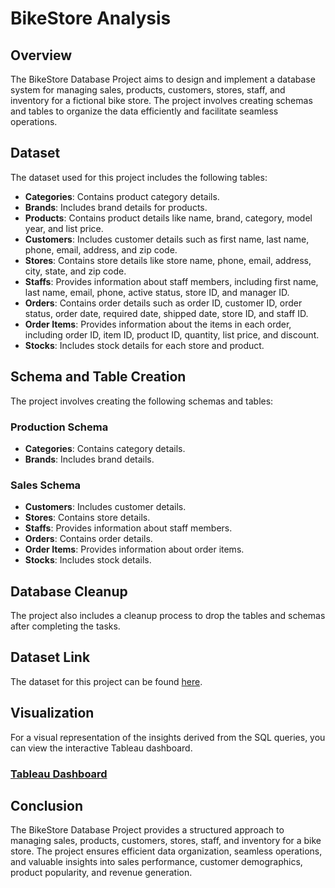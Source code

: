 # BikeStore Analysis

## Overview

The BikeStore Database Project aims to design and implement a database system for managing sales, products, customers, stores, staff, and inventory for a fictional bike store. The project involves creating schemas and tables to organize the data efficiently and facilitate seamless operations.

## Dataset

The dataset used for this project includes the following tables:

- **Categories**: Contains product category details.
- **Brands**: Includes brand details for products.
- **Products**: Contains product details like name, brand, category, model year, and list price.
- **Customers**: Includes customer details such as first name, last name, phone, email, address, and zip code.
- **Stores**: Contains store details like store name, phone, email, address, city, state, and zip code.
- **Staffs**: Provides information about staff members, including first name, last name, email, phone, active status, store ID, and manager ID.
- **Orders**: Contains order details such as order ID, customer ID, order status, order date, required date, shipped date, store ID, and staff ID.
- **Order Items**: Provides information about the items in each order, including order ID, item ID, product ID, quantity, list price, and discount.
- **Stocks**: Includes stock details for each store and product.

## Schema and Table Creation

The project involves creating the following schemas and tables:

### Production Schema

- **Categories**: Contains category details.
- **Brands**: Includes brand details.

### Sales Schema

- **Customers**: Includes customer details.
- **Stores**: Contains store details.
- **Staffs**: Provides information about staff members.
- **Orders**: Contains order details.
- **Order Items**: Provides information about order items.
- **Stocks**: Includes stock details.

## Database Cleanup

The project also includes a cleanup process to drop the tables and schemas after completing the tasks.

## Dataset Link

The dataset for this project can be found [here](https://github.com/NaveenJunjur/My_Portfoilio/tree/main/SQL_Projects/04-BikeStore%20Analysis/Datasets).

## Visualization

For a visual representation of the insights derived from the SQL queries, you can view the interactive Tableau dashboard.

### [Tableau Dashboard](https://github.com/NaveenJunjur/My_Portfoilio/tree/main/Tableau_Projects/07-BikeStore%20Analysis)  

## Conclusion

The BikeStore Database Project provides a structured approach to managing sales, products, customers, stores, staff, and inventory for a bike store. The project ensures efficient data organization, seamless operations, and valuable insights into sales performance, customer demographics, product popularity, and revenue generation.
